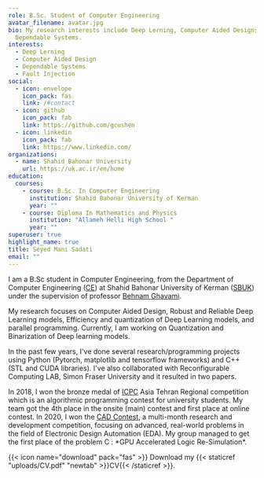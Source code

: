 ```yaml
---
role: B.Sc. Student of Computer Engineering
avatar_filename: avatar.jpg
bio: My research interests include Deep Lerning, Computer Aided Designs and
  Dependable Systems.
interests:
  - Deep Lerning
  - Computer Aided Design
  - Dependable Systems
  - Fault Injection
social:
  - icon: envelope
    icon_pack: fas
    link: /#contact
  - icon: github
    icon_pack: fab
    link: https://github.com/gcushen
  - icon: linkedin
    icon_pack: fab
    link: https://www.linkedin.com/
organizations:
  - name: Shahid Bahonar University
    url: https://uk.ac.ir/en/home
education:
  courses:
    - course: B.Sc. In Computer Engineering
      institution: Shahid Bahonar University of Kerman
      year: ""
    - course: Diploma In Mathematics and Physics
      institution: "Allameh Helli High School "
      year: ""
superuser: true
highlight_name: true
title: Seyed Mani Sadati
email: ""
---
```

I am a B.Sc student in Computer Engineering, from the Department of Computer Engineering ([CE](https://ce.uk.ac.ir/en/home)) at Shahid Bahonar University of Kerman ([SBUK](https://uk.ac.ir/en/home)) under the supervision of professor [Behnam Ghavami](https://scholar.google.com/citations?user=a0vk8BkAAAAJ&hl=en).

My research focuses on Computer Aided Design, Robust and Reliable Deep Learning models, Efficiency and quantization of Deep Learning models, and parallel programming. Currently, I am working on Quantization and Binarization of Deep learning models. 

In the past few years, I've done several research/programming projects using Python (Pytorch, matplotlib and tensorflow frameworks) and C++ (STL and CUDA libraries). I've also collaborated with Reconfigurable Computing LAB, Simon Fraser University and it resulted in two papers.

In 2018, I won the bronze medal of [ICPC](https://icpc.global/) Asia Tehran Regional competition which is an algorithmic programming contest for university students. My team got the 4th place in the onsite (main) contest and first place at online contest. In 2020, I won the [CAD Contest](http://iccad-contest.org/2020/index.html), a multi-month research and development competition, focusing on advanced, real-world problems in the field of Electronic Design Automation (EDA). My group managed to get the first place of the problem C : \*GPU Accelerated Logic Re-Simulation\*.



{{< icon name="download" pack="fas" >}} Download my {{< staticref "uploads/CV.pdf" "newtab" >}}CV{{< /staticref >}}.